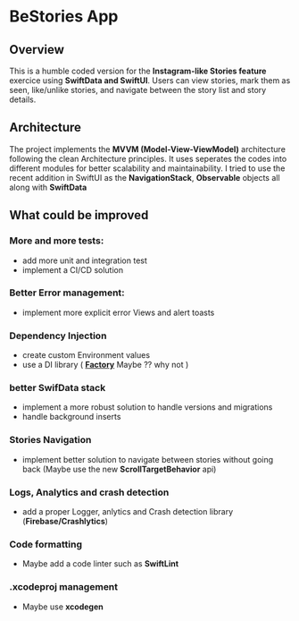 
# BeStories App

## Overview
This is a humble coded version for the **Instagram-like Stories feature** exercice using **SwiftData and SwiftUI**. Users can view stories, mark them as seen, like/unlike stories, and navigate between the story list and story details.

## Architecture
The project implements the **MVVM (Model-View-ViewModel)** architecture following the clean Architecture principles. It uses seperates the codes into different modules for better scalability and maintainability. I tried to use the recent addition in SwiftUI as the **NavigationStack**, **Observable** objects all along with **SwiftData**

## What could be improved

### More and more tests: 
- add more unit and integration test
- implement a CI/CD solution

### Better Error management: 
- implement more explicit error Views and alert toasts

### Dependency Injection
- create custom Environment values
- use a DI library ( [**Factory**](https://github.com/hmlongco/Factory) Maybe ?? why not )

### better SwifData stack
- implement a more robust solution to handle versions and migrations
- handle background inserts

### Stories Navigation
- implement better solution to navigate between stories without going back (Maybe use the new **ScrollTargetBehavior** api)

### Logs, Analytics and crash detection
- add a proper Logger, anlytics and Crash detection library (**Firebase/Crashlytics**)

### Code formatting
- Maybe add a code linter such as **SwiftLint**

### .xcodeproj management
- Maybe use **xcodegen**


